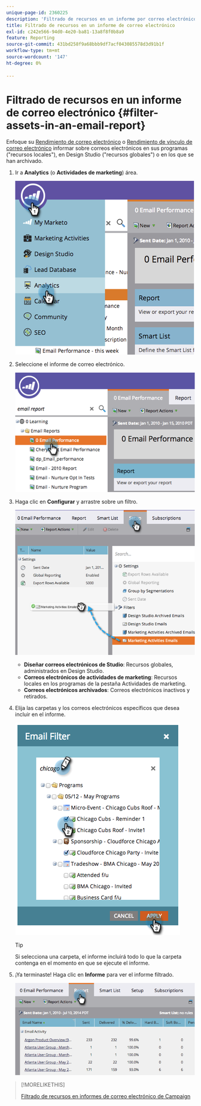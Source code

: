 ```yaml
---
unique-page-id: 2360225
description: 'Filtrado de recursos en un informe por correo electrónico: Documentos de Marketo: documentación del producto'
title: Filtrado de recursos en un informe de correo electrónico
exl-id: c242e566-94d0-4e20-ba81-13a8f8f0b8a9
feature: Reporting
source-git-commit: 431bd258f9a68bbb9df7acf043085578d3d91b1f
workflow-type: tm+mt
source-wordcount: '147'
ht-degree: 0%

---
```


# Filtrado de recursos en un informe de correo electrónico {#filter-assets-in-an-email-report}

Enfoque su [Rendimiento de correo electrónico](/help/marketo/product-docs/email-marketing/email-programs/email-program-data/email-performance-report.md) o [Rendimiento de vínculo de correo electrónico](/help/marketo/product-docs/email-marketing/email-programs/email-program-data/email-link-performance-report.md) informar sobre correos electrónicos en sus programas (&quot;recursos locales&quot;), en Design Studio (&quot;recursos globales&quot;) o en los que se han archivado.

1. Ir a **Analytics** (o **Actividades de marketing**) área.

   ![](assets/image2014-9-16-15-3a53-3a26.png)

1. Seleccione el informe de correo electrónico.

   ![](assets/image2014-9-16-15-3a53-3a29.png)

1. Haga clic en **Configurar** y arrastre sobre un filtro.

   ![](assets/image2014-9-16-15-3a53-3a32.png)

   * **Diseñar correos electrónicos de Studio**: Recursos globales, administrados en Design Studio.
   * **Correos electrónicos de actividades de marketing**: Recursos locales en los programas de la pestaña Actividades de marketing.
   * **Correos electrónicos archivados**: Correos electrónicos inactivos y retirados.

1. Elija las carpetas y los correos electrónicos específicos que desea incluir en el informe.

   ![](assets/image2014-9-16-15-3a53-3a36.png)

   >[!TIP]
   >
   >Si selecciona una carpeta, el informe incluirá todo lo que la carpeta contenga en el momento en que se ejecute el informe.

1. ¡Ya terminaste! Haga clic en **Informe** para ver el informe filtrado.

   ![](assets/image2014-9-16-15-3a53-3a59.png)

>[!MORELIKETHIS]
>
>[Filtrado de recursos en informes de correo electrónico de Campaign](/help/marketo/product-docs/reporting/basic-reporting/report-activity/filter-assets-in-a-campaign-email-reports.md)
